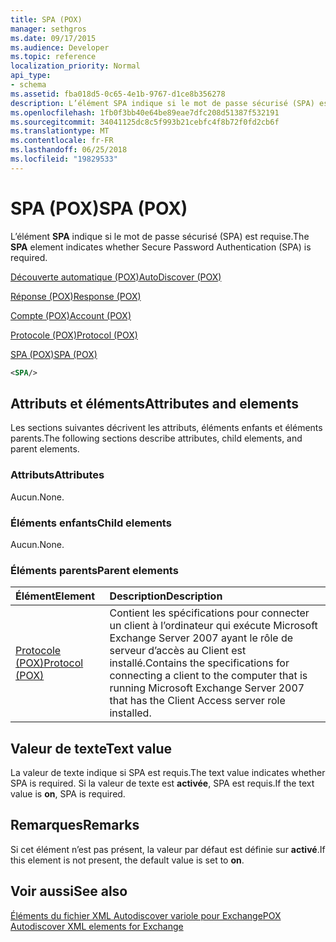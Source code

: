 ```yaml
---
title: SPA (POX)
manager: sethgros
ms.date: 09/17/2015
ms.audience: Developer
ms.topic: reference
localization_priority: Normal
api_type:
- schema
ms.assetid: fba018d5-0c65-4e1b-9767-d1ce8b356278
description: L’élément SPA indique si le mot de passe sécurisé (SPA) est requise.
ms.openlocfilehash: 1fb0f3bb40e64be89eae7dfc208d51387f532191
ms.sourcegitcommit: 34041125dc8c5f993b21cebfc4f8b72f0fd2cb6f
ms.translationtype: MT
ms.contentlocale: fr-FR
ms.lasthandoff: 06/25/2018
ms.locfileid: "19829533"
---
```

# <a name="spa-pox"></a><span data-ttu-id="8c7e5-103">SPA (POX)</span><span class="sxs-lookup"><span data-stu-id="8c7e5-103">SPA (POX)</span></span>

<span data-ttu-id="8c7e5-104">L’élément **SPA** indique si le mot de passe sécurisé (SPA) est requise.</span><span class="sxs-lookup"><span data-stu-id="8c7e5-104">The **SPA** element indicates whether Secure Password Authentication (SPA) is required.</span></span> 
  
[<span data-ttu-id="8c7e5-105">Découverte automatique (POX)</span><span class="sxs-lookup"><span data-stu-id="8c7e5-105">AutoDiscover (POX)</span></span>](autodiscover-pox.md)
  
[<span data-ttu-id="8c7e5-106">Réponse (POX)</span><span class="sxs-lookup"><span data-stu-id="8c7e5-106">Response (POX)</span></span>](response-pox.md)
  
[<span data-ttu-id="8c7e5-107">Compte (POX)</span><span class="sxs-lookup"><span data-stu-id="8c7e5-107">Account (POX)</span></span>](account-pox.md)
  
[<span data-ttu-id="8c7e5-108">Protocole (POX)</span><span class="sxs-lookup"><span data-stu-id="8c7e5-108">Protocol (POX)</span></span>](protocol-pox.md)
  
[<span data-ttu-id="8c7e5-109">SPA (POX)</span><span class="sxs-lookup"><span data-stu-id="8c7e5-109">SPA (POX)</span></span>](spa-pox.md)
  
```xml
<SPA/>
```

## <a name="attributes-and-elements"></a><span data-ttu-id="8c7e5-110">Attributs et éléments</span><span class="sxs-lookup"><span data-stu-id="8c7e5-110">Attributes and elements</span></span>

<span data-ttu-id="8c7e5-111">Les sections suivantes décrivent les attributs, éléments enfants et éléments parents.</span><span class="sxs-lookup"><span data-stu-id="8c7e5-111">The following sections describe attributes, child elements, and parent elements.</span></span>
  
### <a name="attributes"></a><span data-ttu-id="8c7e5-112">Attributs</span><span class="sxs-lookup"><span data-stu-id="8c7e5-112">Attributes</span></span>

<span data-ttu-id="8c7e5-113">Aucun.</span><span class="sxs-lookup"><span data-stu-id="8c7e5-113">None.</span></span>
  
### <a name="child-elements"></a><span data-ttu-id="8c7e5-114">Éléments enfants</span><span class="sxs-lookup"><span data-stu-id="8c7e5-114">Child elements</span></span>

<span data-ttu-id="8c7e5-115">Aucun.</span><span class="sxs-lookup"><span data-stu-id="8c7e5-115">None.</span></span>
  
### <a name="parent-elements"></a><span data-ttu-id="8c7e5-116">Éléments parents</span><span class="sxs-lookup"><span data-stu-id="8c7e5-116">Parent elements</span></span>

|<span data-ttu-id="8c7e5-117">**Élément**</span><span class="sxs-lookup"><span data-stu-id="8c7e5-117">**Element**</span></span>|<span data-ttu-id="8c7e5-118">**Description**</span><span class="sxs-lookup"><span data-stu-id="8c7e5-118">**Description**</span></span>|
|:-----|:-----|
|[<span data-ttu-id="8c7e5-119">Protocole (POX)</span><span class="sxs-lookup"><span data-stu-id="8c7e5-119">Protocol (POX)</span></span>](protocol-pox.md) <br/> |<span data-ttu-id="8c7e5-120">Contient les spécifications pour connecter un client à l’ordinateur qui exécute Microsoft Exchange Server 2007 ayant le rôle de serveur d’accès au Client est installé.</span><span class="sxs-lookup"><span data-stu-id="8c7e5-120">Contains the specifications for connecting a client to the computer that is running Microsoft Exchange Server 2007 that has the Client Access server role installed.</span></span>  <br/> |
   
## <a name="text-value"></a><span data-ttu-id="8c7e5-121">Valeur de texte</span><span class="sxs-lookup"><span data-stu-id="8c7e5-121">Text value</span></span>

<span data-ttu-id="8c7e5-122">La valeur de texte indique si SPA est requis.</span><span class="sxs-lookup"><span data-stu-id="8c7e5-122">The text value indicates whether SPA is required.</span></span> <span data-ttu-id="8c7e5-123">Si la valeur de texte est **activée**, SPA est requis.</span><span class="sxs-lookup"><span data-stu-id="8c7e5-123">If the text value is **on**, SPA is required.</span></span>
  
## <a name="remarks"></a><span data-ttu-id="8c7e5-124">Remarques</span><span class="sxs-lookup"><span data-stu-id="8c7e5-124">Remarks</span></span>

<span data-ttu-id="8c7e5-125">Si cet élément n’est pas présent, la valeur par défaut est définie sur **activé**.</span><span class="sxs-lookup"><span data-stu-id="8c7e5-125">If this element is not present, the default value is set to **on**.</span></span>
  
## <a name="see-also"></a><span data-ttu-id="8c7e5-126">Voir aussi</span><span class="sxs-lookup"><span data-stu-id="8c7e5-126">See also</span></span>



[<span data-ttu-id="8c7e5-127">Éléments du fichier XML Autodiscover variole pour Exchange</span><span class="sxs-lookup"><span data-stu-id="8c7e5-127">POX Autodiscover XML elements for Exchange</span></span>](pox-autodiscover-xml-elements-for-exchange.md)

